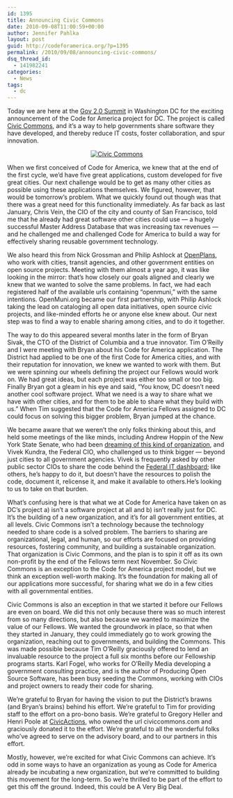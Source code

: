 ```yaml
---
id: 1395
title: Announcing Civic Commons
date: 2010-09-08T11:00:59+00:00
author: Jennifer Pahlka
layout: post
guid: http://codeforamerica.org/?p=1395
permalink: /2010/09/08/announcing-civic-commons/
dsq_thread_id:
  - 141982241
categories:
  - News
tags:
  - dc
---
```

Today we are here at the [Gov 2.0 Summit](http://www.gov2summit.com) in Washington DC for the exciting announcement of the Code for America project for DC. The project is called [Civic Commons](http://civiccommons.com/), and it&#8217;s a way to help governments share software they have developed, and thereby reduce IT costs, foster collaboration, and spur innovation.

<p align="center">
  <a href="http://civiccommons.com"><img class="aligncenter size-full wp-image-1405" title="Civic Commons" src="http://codeforamerica.org/wp-content/uploads/2010/09/Civic-Commons.png" alt="Civic Commons" align="center" /></a>
</p>

When we first conceived of Code for America, we knew that at the end of the first cycle, we&#8217;d have five great applications, custom developed for five great cities. Our next challenge would be to get as many other cities as possible using these applications themselves. We figured, however, that would be tomorrow&#8217;s problem. What we quickly found out though was that there was a great need for this functionality immediately. As far back as last January, Chris Vein, the CIO of the city and county of San Francisco, told me that he already had great software other cities could use &#8212; a hugely successful Master Address Database that was increasing tax revenues &#8212; and he challenged me and challenged Code for America to build a way for effectively sharing reusable government technology.<!--more-->

We also heard this from Nick Grossman and Philip Ashlock at [OpenPlans](http://openplans.org), who work with cities, transit agencies, and other government entities on open source projects. Meeting with them almost a year ago, it was like looking in the mirror: that&#8217;s how closely our goals aligned and clearly we knew that we wanted to solve the same problems. In fact, we had each registered half of the available urls containing &#8220;openmuni,&#8221; with the same intentions. OpenMuni.org became our first partnership, with Philip Ashlock taking the lead on cataloging all open data initiatives, open source civic projects, and like-minded efforts he or anyone else knew about. Our next step was to find a way to enable sharing among cities, and to do it together.

The way to do this appeared several months later in the form of Bryan Sivak, the CTO of the District of Columbia and a true innovator. Tim O&#8217;Reilly and I were meeting with Bryan about his Code for America application. The District had applied to be one of the first Code for America cities, and with their reputation for innovation, we knew we wanted to work with them. But we were spinning our wheels defining the project our Fellows would work on. We had great ideas, but each project was either too small or too big. Finally Bryan got a gleam in his eye and said, &#8220;You know, DC doesn&#8217;t need another cool software project. What we need is a way to share what we have with other cities, and for them to be able to share what they build with us.&#8221; When Tim suggested that the Code for America Fellows assigned to DC could focus on solving this bigger problem, Bryan jumped at the chance.

We became aware that we weren&#8217;t the only folks thinking about this, and held some meetings of the like minds, including Andrew Hoppin of the New York State Senate, who had been [dreaming of this kind of organization](http://globehoppin.com/2010/01/12/2010-wish-a-non-profit-to-help-government-entities-share-code/), and Vivek Kundra, the Federal CIO, who challenged us to think bigger &#8212; beyond just cities to all government agencies. Vivek is frequently asked by other public sector CIOs to share the code behind the [Federal IT dashboard](http://it.usaspending.gov/); like others, he&#8217;s happy to do it, but doesn&#8217;t have the resources to polish the code, document it, relicense it, and make it available to others.He&#8217;s looking to us to take on that burden.

What&#8217;s confusing here is that what we at Code for America have taken on as DC&#8217;s project a) isn&#8217;t a software project at all and b) isn&#8217;t really just for DC. It&#8217;s the building of a new organization, and it&#8217;s for all government entities, at all levels. Civic Commons isn&#8217;t a technology because the technology needed to share code is a solved problem. The barriers to sharing are organizational, legal, and human, so our efforts are focused on providing resources, fostering community, and building a sustainable organization. That organization is Civic Commons, and the plan is to spin it off as its own non-profit by the end of the Fellows term next November. So Civic Commons is an exception to the Code for America project model, but we think an exception well-worth making. It&#8217;s the foundation for making all of our applications more successful, for sharing what we do in a few cities with all governmental entities.

Civic Commons is also an exception in that we started it before our Fellows are even on board. We did this not only because there was so much interest from so many directions, but also because we wanted to maximize the value of our Fellows. We wanted the groundwork in place, so that when they started in January, they could immediately go to work growing the organization, reaching out to governments, and building the Commons. This was made possible because Tim O&#8217;Reilly graciously offered to lend an invaluable resource to the project a full six months before our Fellowship programs starts. Karl Fogel, who works for O&#8217;Reilly Media developing a government consulting practice, and is the author of Producing Open Source Software, has been busy seeding the Commons, working with CIOs and project owners to ready their code for sharing.

We&#8217;re grateful to Bryan for having the vision to put the District&#8217;s brawns (and Bryan&#8217;s brains) behind his effort. We&#8217;re grateful to Tim for providing staff to the effort on a pro-bono basis. We&#8217;re grateful to Gregory Heller and Henri Poole at [CivicActions](http://civicactions.com/), who owned the url civiccommons.com and graciously donated it to the effort. We&#8217;re grateful to all the wonderful folks who&#8217;ve agreed to serve on the advisory board, and to our partners in this effort.

Mostly, however, we&#8217;re excited for what Civic Commons can achieve. It&#8217;s odd in some ways to have an organization as young as Code for America already be incubating a new organization, but we&#8217;re committed to building this movement for the long-term. So we&#8217;re thrilled to be part of the effort to get this off the ground. Indeed, this could be A Very Big Deal.
